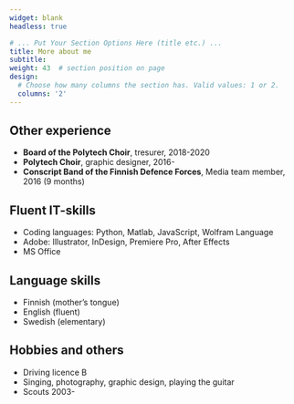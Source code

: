 ```yaml
---
widget: blank
headless: true

# ... Put Your Section Options Here (title etc.) ...
title: More about me
subtitle:
weight: 43  # section position on page
design:
  # Choose how many columns the section has. Valid values: 1 or 2.
  columns: '2'
---
```


## Other experience
* **Board of the Polytech Choir**, tresurer, 2018-2020
* **Polytech Choir**, graphic designer, 2016-
* **Conscript Band of the Finnish Defence Forces**, Media team member, 2016 (9 months)

## Fluent IT-skills
* Coding languages: Python, Matlab, JavaScript, Wolfram Language
* Adobe: Illustrator, InDesign, Premiere Pro, After Effects
* MS Office

## Language skills
* Finnish (mother’s tongue)
* English (fluent)
* Swedish (elementary)

## Hobbies and others
* Driving licence B
* Singing, photography, graphic design, playing the guitar
* Scouts 2003-
